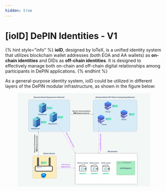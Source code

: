 ```yaml
---
hidden: true
---
```


# \[ioID] DePIN Identities - V1

{% hint style="info" %}
**ioID**, designed by IoTeX, is a unified identity system that utilizes blockchain wallet addresses (both EOA and AA wallets) as **on-chain identities** and DIDs as **off-chain identities**. It is designed to effectively manage both on-chain and off-chain digital relationships among participants in DePIN applications.
{% endhint %}

As a general-purpose identity system, ioID could be utilized in different layers of the DePIN modular infrastructure, as shown in the figure below:

<figure><img src="../../.gitbook/assets/image (37).png" alt=""><figcaption></figcaption></figure>
